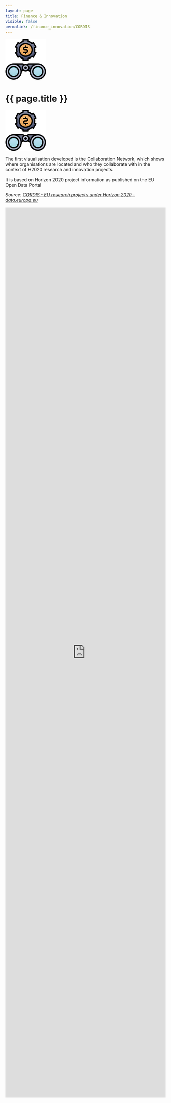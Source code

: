 ```yaml
---
layout: page
title: Finance & Innovation
visible: false
permalink: /finance_innovation/CORDIS
---
```


<div class="finance">
	<div class="centered-title">
		<img src="/assets/icons/DrawKit-SaaS/Color/Binocular.svg">
		<h1>{{ page.title }}</h1>
		<img src="/assets/icons/DrawKit-SaaS/Color/Binocular.svg" style="transform: scaleX(-1);">
	</div>
	<div class="flex-container">
		<p>
			<span class="temp">
				The first visualisation developed is the Collaboration Network, which shows where organisations are
				located and who they collaborate with in the context of H2020 research and innovation projects.
			</span>
		</p>
		<p>
			It is based on Horizon 2020 project information as published on the EU Open Data Portal
		</p>
		<p style="font-style: italic;">
			<span>
				Source:
				<a class="underlined" href="http://data.europa.eu/euodp/en/data/dataset/cordisH2020projects">CORDIS - EU
					research projects under Horizon 2020 - data.europa.eu</a>
			</span>
		</p>
		<iframe src="https://cordis.europa.eu/datalab/datalab.php"
			style="width: 100%; height: 70vh; border: none;"></iframe>
	</div>
</div>